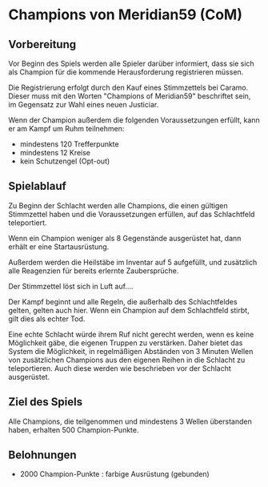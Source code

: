 # Champions von Meridian59 (CoM)

## Vorbereitung

Vor Beginn des Spiels werden alle Spieler darüber informiert, dass sie sich als Champion für die kommende Herausforderung registrieren müssen.

Die Registrierung erfolgt durch den Kauf eines Stimmzettels bei Caramo. Dieser muss mit den Worten "Champions of Meridian59" beschriftet sein, im Gegensatz zur Wahl eines neuen Justiciar. 

Wenn der Champion außerdem die folgenden Voraussetzungen erfüllt, kann er am Kampf um Ruhm teilnehmen:
- mindestens 120 Trefferpunkte
- mindestens 12 Kreise
- kein Schutzengel (Opt-out)

## Spielablauf

Zu Beginn der Schlacht werden alle Champions, die einen gültigen Stimmzettel haben und die Voraussetzungen erfüllen, auf das Schlachtfeld teleportiert.

Wenn ein Champion weniger als 8 Gegenstände ausgerüstet hat, dann erhält er eine Startausrüstung.

Außerdem werden die Heilstäbe im Inventar auf 5 aufgefüllt, und zusätzlich alle Reagenzien für bereits erlernte Zaubersprüche.

Der Stimmzettel löst sich in Luft auf....

Der Kampf beginnt und alle Regeln, die außerhalb des Schlachtfeldes gelten, gelten auch hier.
Wenn ein Champion auf dem Schlachtfeld stirbt, gilt dies als echter Tod.

Eine echte Schlacht würde ihrem Ruf nicht gerecht werden, wenn es keine Möglichkeit gäbe, die eigenen Truppen zu verstärken.
Daher bietet das System die Möglichkeit, in regelmäßigen Abständen von 3 Minuten Wellen von zusätzlichen Champions aus den eigenen Reihen in die Schlacht zu teleportieren. Auch diese werden wie beschrieben vor der Schlacht ausgerüstet.

## Ziel des Spiels

Alle Champions, die teilgenommen und mindestens 3 Wellen überstanden haben, erhalten 500 Champion-Punkte.

## Belohnungen

- 2000 Champion-Punkte : farbige Ausrüstung (gebunden)
